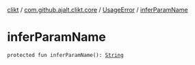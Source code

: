 [clikt](../../index.md) / [com.github.ajalt.clikt.core](../index.md) / [UsageError](index.md) / [inferParamName](./infer-param-name.md)

# inferParamName

`protected fun inferParamName(): `[`String`](https://kotlinlang.org/api/latest/jvm/stdlib/kotlin/-string/index.html)